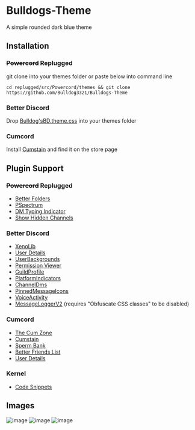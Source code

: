 # Bulldogs-Theme
A simple rounded dark blue theme

## Installation
### ~~Powercord~~ Replugged
git clone into your themes folder or paste below into command line
```
cd replugged/src/Powercord/themes && git clone https://github.com/Bulldog3321/Bulldogs-Theme
```

### Better Discord
Drop [Bulldog'sBD.theme.css](https://bulldog3321.github.io/Bulldogs-Theme/Bulldog'sBD.theme.css) into your themes folder

### Cumcord
Install [Cumstain](https://cumcordplugins.github.io/Condom/yellowsink.github.io/cc-plugins/cumstain/) and find it on the store page

## Plugin Support
### ~~Powercord~~ Replugged
* [Better Folders](https://github.com/Juby210/better-folders)
* [PSpectrum](https://github.com/parzival-space/powercord-pspectrum)
* [DM Typing Indicator](https://github.com/zt64/dm-typing-indicator)
* [Show Hidden Channels](https://github.com/discord-modifications/show-hidden-channels)

### Better Discord
* [XenoLib](https://github.com/1Lighty/BetterDiscordPlugins/blob/master/Plugins/1XenoLib.plugin.js)
* [User Details](https://betterdiscord.app/plugin/UserDetails)
* [UserBackgrounds](https://github.com/Strencher/BetterDiscordStuff/tree/master/UserBackgrounds)
* [Permission Viewer](https://betterdiscord.app/plugin/PermissionsViewer)
* [GuildProfile](https://betterdiscord.app/plugin/GuildProfile)
* [PlatformIndicators](https://betterdiscord.app/plugin/PlatformIndicators)
* [ChannelDms](https://betterdiscord.app/plugin/ChannelDms)
* [PinnedMessageIcons](https://github.com/Neodymium7/BetterDiscordStuff/tree/main/PinnedMessageIcons)
* [VoiceActivity](https://betterdiscord.app/plugin/VoiceActivity)
* [MessageLoggerV2](https://1lighty.github.io/BetterDiscordStuff/?plugin=MessageLoggerV2) (requires "Obfuscate CSS classes" to be disabled)

### Cumcord
* [The Cum Zone](https://cumcordplugins.github.io/Condom/yellowsink.github.io/cc-plugins/cum-zone/)
* [Cumstain](https://cumcordplugins.github.io/Condom/yellowsink.github.io/cc-plugins/cumstain/)
* [Sperm Bank](https://cumcordplugins.github.io/Condom/swishs-client-mod-plugins.github.io/sperm-bank/build/)
* [Better Friends List](https://cumcordplugins.github.io/Condom/e-boi.github.io/cumcord-plugins/betterfriendslist/dist/)
* [User Details](https://cumcordplugins.github.io/Condom/e-boi.github.io/cumcord-plugins/userdetails/dist/)

### Kernel
* [Code Snippets](https://github.com/swishs-client-mod-plugins/code-snippets)

## Images
![image](https://cdn.discordapp.com/attachments/825154270881775677/1005975186551611442/home.png)
![image](https://cdn.discordapp.com/attachments/825154270881775677/1005975186954276864/chat.png)
![image](https://cdn.discordapp.com/attachments/825154270881775677/1005975187436609546/settings.png)
